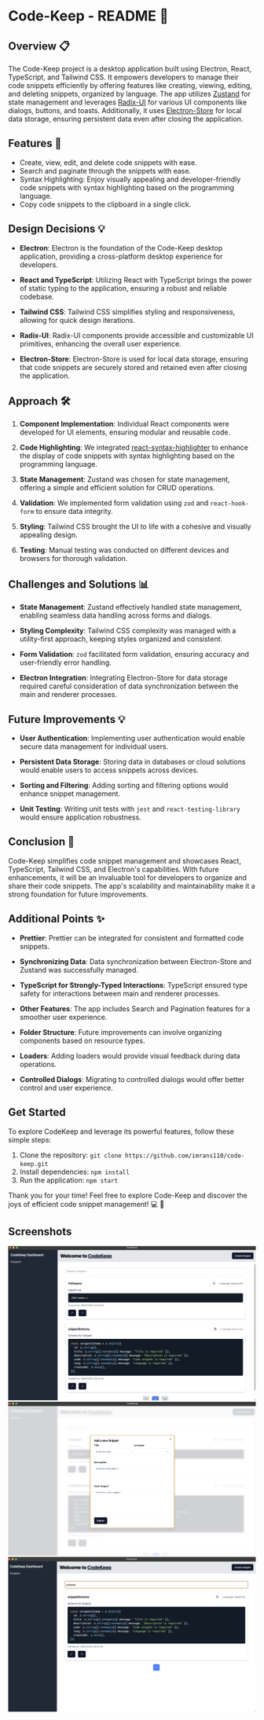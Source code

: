 # Code-Keep - README :tada:

## Overview :clipboard:

The Code-Keep project is a desktop application built using Electron, React, TypeScript, and Tailwind CSS. It empowers developers to manage their code snippets efficiently by offering features like creating, viewing, editing, and deleting snippets, organized by language. The app utilizes [Zustand](https://github.com/pmndrs/zustand) for state management and leverages [Radix-UI](https://radix-ui.com/) for various UI components like dialogs, buttons, and toasts. Additionally, it uses [Electron-Store](https://github.com/sindresorhus/electron-store) for local data storage, ensuring persistent data even after closing the application.

## Features :rocket:

- Create, view, edit, and delete code snippets with ease.
- Search and paginate through the snippets with ease.
- Syntax Highlighting: Enjoy visually appealing and developer-friendly code snippets with syntax highlighting based on the programming language.
- Copy code snippets to the clipboard in a single click.

## Design Decisions :bulb:

- **Electron**: Electron is the foundation of the Code-Keep desktop application, providing a cross-platform desktop experience for developers.

- **React and TypeScript**: Utilizing React with TypeScript brings the power of static typing to the application, ensuring a robust and reliable codebase.

- **Tailwind CSS**: Tailwind CSS simplifies styling and responsiveness, allowing for quick design iterations.

- **Radix-UI**: Radix-UI components provide accessible and customizable UI primitives, enhancing the overall user experience.

- **Electron-Store**: Electron-Store is used for local data storage, ensuring that code snippets are securely stored and retained even after closing the application.

## Approach :hammer_and_wrench:

1. **Component Implementation**: Individual React components were developed for UI elements, ensuring modular and reusable code.

2. **Code Highlighting**: We integrated [react-syntax-highlighter](https://github.com/react-syntax-highlighter/react-syntax-highlighter) to enhance the display of code snippets with syntax highlighting based on the programming language.

3. **State Management**: Zustand was chosen for state management, offering a simple and efficient solution for CRUD operations.

4. **Validation**: We implemented form validation using `zod` and `react-hook-form` to ensure data integrity.

5. **Styling**: Tailwind CSS brought the UI to life with a cohesive and visually appealing design.

6. **Testing**: Manual testing was conducted on different devices and browsers for thorough validation.

## Challenges and Solutions :bar_chart:

- **State Management**: Zustand effectively handled state management, enabling seamless data handling across forms and dialogs.

- **Styling Complexity**: Tailwind CSS complexity was managed with a utility-first approach, keeping styles organized and consistent.

- **Form Validation**: `zod` facilitated form validation, ensuring accuracy and user-friendly error handling.

- **Electron Integration**: Integrating Electron-Store for data storage required careful consideration of data synchronization between the main and renderer processes.

## Future Improvements :bulb:

- **User Authentication**: Implementing user authentication would enable secure data management for individual users.

- **Persistent Data Storage**: Storing data in databases or cloud solutions would enable users to access snippets across devices.

- **Sorting and Filtering**: Adding sorting and filtering options would enhance snippet management.

- **Unit Testing**: Writing unit tests with `jest` and `react-testing-library` would ensure application robustness.

## Conclusion :checkered_flag:

Code-Keep simplifies code snippet management and showcases React, TypeScript, Tailwind CSS, and Electron's capabilities. With future enhancements, it will be an invaluable tool for developers to organize and share their code snippets. The app's scalability and maintainability make it a strong foundation for future improvements.

## Additional Points :sparkles:

- **Prettier**: Prettier can be integrated for consistent and formatted code snippets.

- **Synchronizing Data**: Data synchronization between Electron-Store and Zustand was successfully managed.

- **TypeScript for Strongly-Typed Interactions**: TypeScript ensured type safety for interactions between main and renderer processes.

- **Other Features**: The app includes Search and Pagination features for a smoother user experience.

- **Folder Structure**: Future improvements can involve organizing components based on resource types.

- **Loaders**: Adding loaders would provide visual feedback during data operations.

- **Controlled Dialogs**: Migrating to controlled dialogs would offer better control and user experience.

## Get Started

To explore CodeKeep and leverage its powerful features, follow these simple steps:

1. Clone the repository: `git clone https://github.com/imrans110/code-keep.git`
2. Install dependencies: `npm install`
3. Run the application: `npm start`

Thank you for your time! Feel free to explore Code-Keep and discover the joys of efficient code snippet management! :computer: :rocket:

## Screenshots

![Welcome Screen](image.png)
![Create Snippet Dialog](image-1.png)
![Search Results](image-3.png)
